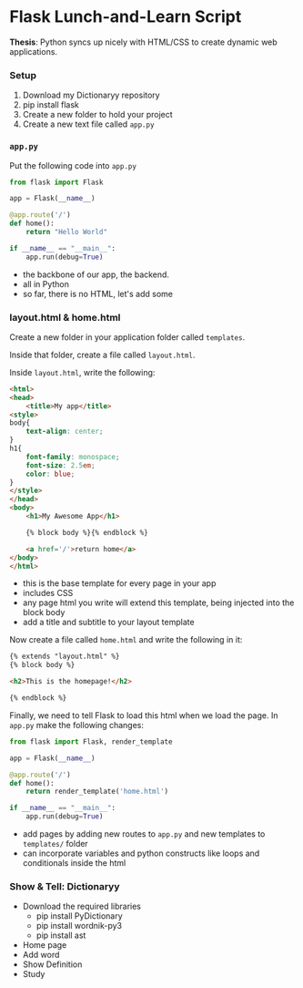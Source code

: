 # Flask Lunch-and-Learn Script

**Thesis**: Python syncs up nicely with HTML/CSS to create dynamic web applications.

### Setup
1. Download my Dictionaryy repository
2. pip install flask
3. Create a new folder to hold your project
4. Create a new text file called `app.py`

### `app.py`
Put the following code into `app.py`

```python
from flask import Flask

app = Flask(__name__)

@app.route('/')
def home():
	return "Hello World"

if __name__ == "__main__":
	app.run(debug=True)
```

- the backbone of our app, the backend. 
- all in Python
- so far, there is no HTML, let's add some

### layout.html & home.html
Create a new folder in your application folder called `templates`.

Inside that folder, create a file called `layout.html`.

Inside `layout.html`, write the following:

```html
<html>
<head>
	<title>My app</title>
<style>
body{
	text-align: center;
}
h1{
	font-family: monospace;
	font-size: 2.5em;
	color: blue;
}
</style>
</head>
<body>
	<h1>My Awesome App</h1>

	{% block body %}{% endblock %}

	<a href='/'>return home</a>
</body>
</html>
```

- this is the base template for every page in your app
- includes CSS
- any page html you write will extend this template, being injected into the block body
- add a title and subtitle to your layout template

Now create a file called `home.html` and write the following in it:

```html
{% extends "layout.html" %}
{% block body %}

<h2>This is the homepage!</h2>

{% endblock %}
```

Finally, we need to tell Flask to load this html when we load the page. In `app.py` make the
following changes:

```python
from flask import Flask, render_template

app = Flask(__name__)

@app.route('/')
def home():
	return render_template('home.html')

if __name__ == "__main__":
	app.run(debug=True)
```

- add pages by adding new routes to `app.py` and new templates to `templates/` folder
- can incorporate variables and python constructs like loops and conditionals inside the html

### Show & Tell: Dictionaryy
- Download the required libraries
	- pip install PyDictionary
	- pip install wordnik-py3
	- pip install ast
- Home page
- Add word
- Show Definition
- Study